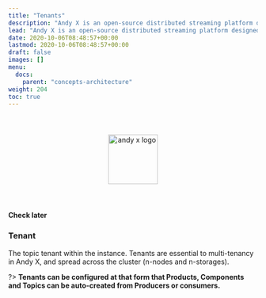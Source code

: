 ```yaml
---
title: "Tenants"
description: "Andy X is an open-source distributed streaming platform designed to deliver the best performance possible for high-performance data pipelines, streaming analytics, streaming between microservices and data integrations."
lead: "Andy X is an open-source distributed streaming platform designed to deliver the best performance possible for high-performance data pipelines, streaming analytics, streaming between microservices and data integrations."
date: 2020-10-06T08:48:57+00:00
lastmod: 2020-10-06T08:48:57+00:00
draft: false
images: []
menu:
  docs:
    parent: "concepts-architecture"
weight: 204
toc: true
---
```


<center><img src="~/../../../../../images/T1.png" style="height:100px; margin-top: 40px; margin-bottom: 40px" alt="andy x logo" align="middle"></center>

**Check later**


### Tenant
The topic tenant within the instance. Tenants are essential to multi-tenancy in Andy X, and spread across the cluster (n-nodes and n-storages).

?> **Tenants can be configured at that form that Products, Components and Topics can be auto-created from Producers or consumers.**
